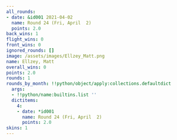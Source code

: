 ```yaml
---
all_rounds:
- date: &id001 2021-04-02
  name: Round 24 (Fri, April  2)
  points: 2.0
back_wins: 1
flight_wins: 0
front_wins: 0
ignored_rounds: []
image: /assets/images/Ellzey_Matt.png
name: Ellzey, Matt
overall_wins: 0
points: 2.0
rounds: 1
rounds_by_month: !!python/object/apply:collections.defaultdict
  args:
  - !!python/name:builtins.list ''
  dictitems:
    4:
    - date: *id001
      name: Round 24 (Fri, April  2)
      points: 2.0
skins: 1
---
```

